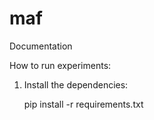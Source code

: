 # maf

Documentation  

How to run experiments:

1. Install the dependencies:

    pip install -r requirements.txt




